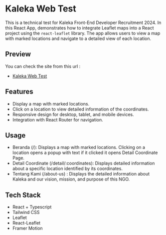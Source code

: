 # Kaleka Web Test

This is a technical test for Kaleka Front-End Developer Recruitment 2024. In this React App, demonstrates how to integrate Leaflet maps into a React project using the `react-leaflet` library. The app allows users to view a map with marked locations and navigate to a detailed view of each location.

## Preview
You can check the site from this url :
- [Kaleka Web Test](https://main--kaleka-webtest.netlify.app/)

## Features

- Display a map with marked locations.
- Click on a location to view detailed information of the coordinates.
- Responsive design for desktop, tablet, and mobile devices.
- Integration with React Router for navigation.

## Usage
- Beranda (/): Displays a map with marked locations. Clicking on a location opens a popup with text if it clicked it opens Detail Coordinate Page.
- Detail Coordinate (/detail/:coordinates): Displays detailed information about a specific location identified by its coordinates.
- Tentang Kami (/about-us) : Displays the detailed information about Kaleka and our vision, mission, and purpose of this NGO.

## Tech Stack
- React + Typescript
- Tailwind CSS
- Leaflet
- React-Leaflet
- Framer Motion